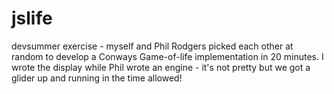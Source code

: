 jslife
======

devsummer exercise - myself and Phil Rodgers picked each other at random to
develop a Conways Game-of-life implementation in 20 minutes. I wrote the display
while Phil wrote an engine - it's not pretty but we got a glider up and running
in the time allowed!

